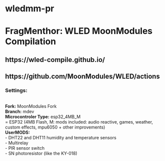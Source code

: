 # wledmm-pr

<h1>FragMenthor: WLED MoonModules Compilation</h1>

<h2><b>https://wled-compile.github.io/</b></h2>
<h2><b>https://github.com/MoonModules/WLED/actions</b></h2>
<h3>Settings:</h3><br>
<b>Fork:</b> MoonModules Fork<br>
<b>Branch:</b> mdev<br>
<b>Microcontroler Type:</b> esp32_4MB_M<br>
  = ESP32 (4MB Flash, M: mods included: audio reactive, games, weather, custom effects, mpu6050 + other improvements)<br>
<b>UserMODS:</b><br>
  - DHT22 and DHT11 humidity and temperature sensors<br>
  - Multirelay<br>
  - PIR sensor switch<br>
  - SN photoresistor (like the KY-018)<br>
